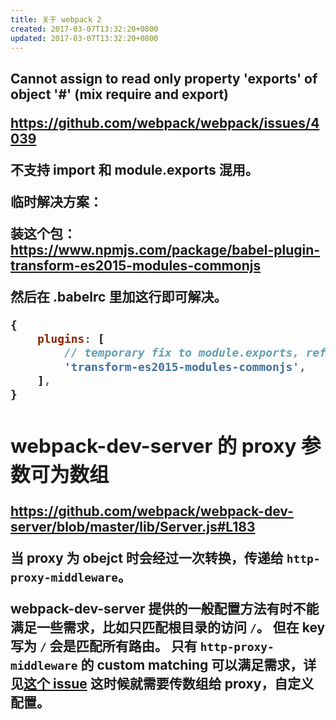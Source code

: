 ```yaml
---
title: 关于 webpack 2
created: 2017-03-07T13:32:20+0800
updated: 2017-03-07T13:32:20+0800
---
```



## Cannot assign to read only property 'exports' of object '#<Object>' (mix require and export)

https://github.com/webpack/webpack/issues/4039

不支持 import 和 module.exports 混用。

临时解决方案：

装这个包：https://www.npmjs.com/package/babel-plugin-transform-es2015-modules-commonjs

然后在 .babelrc 里加这行即可解决。

```js
{
    plugins: [
        // temporary fix to module.exports, refer to https://github.com/englercj/resource-loader/issues/84
        'transform-es2015-modules-commonjs',
    ],
}
```

## webpack-dev-server 的 proxy 参数可为数组

https://github.com/webpack/webpack-dev-server/blob/master/lib/Server.js#L183

当 proxy 为 obejct 时会经过一次转换，传递给 `http-proxy-middleware`。

webpack-dev-server 提供的一般配置方法有时不能满足一些需求，比如只匹配根目录的访问 `/`。
但在 key 写为 `/` 会是匹配所有路由。
只有 `http-proxy-middleware` 的 custom matching 可以满足需求，详见[这个 issue](https://github.com/chimurai/http-proxy-middleware/issues/107)
这时候就需要传数组给 proxy，自定义配置。
